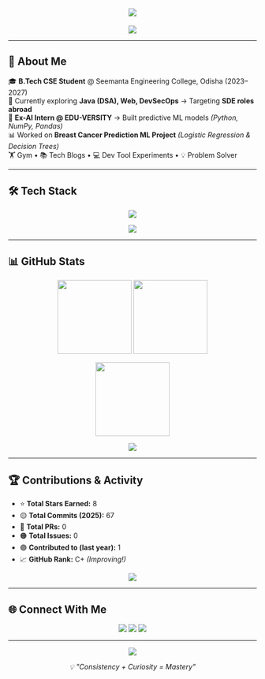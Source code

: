 <h1 align="center">
  <img src="https://readme-typing-svg.herokuapp.com?font=Fira+Code&size=28&duration=3000&pause=1000&color=00F7FF&center=true&vCenter=true&width=700&lines=Hi%2C+I'm+Chandrakanta+Barik+✨;B.Tech+CSE+%7C+Java+%7C+DevOps;Future+SDE+%7C+Problem+Solver;Always+Learning+%26+Building">
</h1>

<p align="center">
  <img src="https://capsule-render.vercel.app/api?type=rect&color=0:00F7FF,100:9400D3&height=5&section=header"/>
</p>

---

## 🚀 About Me  
🎓 **B.Tech CSE Student** @ Seemanta Engineering College, Odisha (2023–2027)  
🧠 Currently exploring **Java (DSA), Web, DevSecOps** → Targeting **SDE roles abroad**  
🤖 **Ex-AI Intern @ EDU-VERSITY** → Built predictive ML models *(Python, NumPy, Pandas)*  
📊 Worked on **Breast Cancer Prediction ML Project** *(Logistic Regression & Decision Trees)*  
🏋️ Gym • 📚 Tech Blogs • 💻 Dev Tool Experiments • 💡 Problem Solver  

---

## 🛠 Tech Stack  
<p align="center">
  <img src="https://skillicons.dev/icons?i=java,python,html,css,js,spring,git,github,linux,mysql&perline=5" />
</p>

<p align="center">
  <img src="https://capsule-render.vercel.app/api?type=rect&color=0:9400D3,100:00F7FF&height=5&section=header"/>
</p>

---

## 📊 GitHub Stats  
<p align="center">
  <img src="https://github-readme-stats.vercel.app/api/top-langs/?username=Secret371&layout=compact&theme=radical&hide_border=true" height="150em"/>
  <img src="https://github-readme-stats.vercel.app/api?username=Secret371&show_icons=true&theme=radical&hide_border=true&count_private=true" height="150em"/>
</p>

<p align="center">
  <img src="https://github-readme-streak-stats.herokuapp.com/?user=Secret371&theme=radical&hide_border=true" height="150em"/>
</p>

<p align="center">
  <img src="https://github-readme-activity-graph.vercel.app/graph?username=Secret371&bg_color=0D1117&color=00F7FF&line=00F7FF&point=FFFFFF&area=true&hide_border=true"/>
</p>

---

## 🏆 Contributions & Activity  
- ⭐ **Total Stars Earned:** 8  
- 🟡 **Total Commits (2025):** 67  
- 🔵 **Total PRs:** 0  
- 🟠 **Total Issues:** 0  
- 🟣 **Contributed to (last year):** 1  
- 📈 **GitHub Rank:** C+ _(Improving!)_  

<p align="center">
  <img src="https://github.com/Secret371/Secret371/blob/output/github-contribution-grid-snake-dark.svg" />
</p>

---

## 🌐 Connect With Me  
<p align="center">
  <a href="https://linkedin.com/in/ck-barik"><img src="https://img.shields.io/badge/LinkedIn-%230A66C2?style=for-the-badge&logo=linkedin&logoColor=white"/></a>
  <a href="https://github.com/Secret371"><img src="https://img.shields.io/badge/GitHub-%2312100E?style=for-the-badge&logo=github&logoColor=white"/></a>
  <a href="mailto:chandrakantabarik66@gmail.com"><img src="https://img.shields.io/badge/Email-D14836?style=for-the-badge&logo=gmail&logoColor=white"/></a>
</p>

---

<p align="center">
  <img src="https://capsule-render.vercel.app/api?type=waving&color=00F7FF&height=100&section=footer"/>
</p>

<p align="center"><i>💡 "Consistency + Curiosity = Mastery"</i></p>
